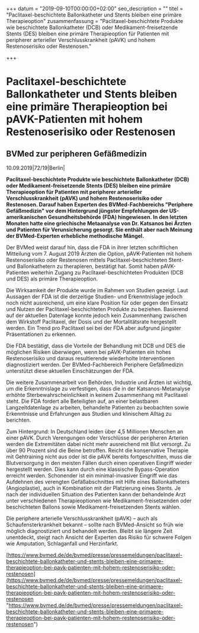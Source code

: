 +++
datum = "2019-09-10T00:00:00+02:00"
seo_description = ""
titel = "Paclitaxel-beschichtete Ballonkatheter und Stents bleiben eine primäre Therapieoption"
zusammenfassung = "Paclitaxel-beschichtete Produkte wie beschichtete Ballonkatheter (DCB) oder Medikament-freisetzende Stents (DES) bleiben eine primäre Therapieoption für Patienten mit peripherer arterieller Verschlusskrankheit (pAVK) und hohem Restenoserisiko oder Restenosen."

+++
# Paclitaxel-beschichtete Ballonkatheter und Stents bleiben eine primäre Therapieoption bei pAVK-Patienten mit hohem Restenoserisiko oder Restenosen

## BVMed zur peripheren Gefäßmedizin

10\.09.2019|72/19|Berlin|

**Paclitaxel-beschichtete Produkte wie beschichtete Ballonkatheter (DCB) oder Medikament-freisetzende Stents (DES) bleiben eine primäre Therapieoption für Patienten mit peripherer arterieller Verschlusskrankheit (pAVK) und hohem Restenoserisiko oder Restenosen. Darauf haben Experten des BVMed-Fachbereichs "Periphere Gefäßmedizin" vor dem Hintergrund jüngster Empfehlungen der US-amerikanischen Gesundheitsbehörde (FDA) hingewiesen. In den letzten Monaten hatte eine griechische Metaanalyse von Dr. Katsanos bei Ärzten und Patienten für Verunsicherung gesorgt. Sie enthält aber nach Meinung der BVMed-Experten erhebliche methodische Mängel.**  
   
 Der BVMed weist darauf hin, dass die FDA in ihrer letzten schriftlichen Mitteilung vom 7. August 2019 Ärzten die Option, pAVK-Patienten mit hohem Restenoserisiko oder Restenosen mittels Paclitaxel-beschichteten Stent- und Ballonkathetern zu therapieren, bestätigt hat. Somit haben pAVK-Patienten weiterhin Zugang zu Paclitaxel-beschichteten Produkten (DCB und DES) als primäre Therapieoption.  
   
 Die Wirksamkeit der Produkte wurde im Rahmen von Studien gezeigt. Laut Aussagen der FDA ist die derzeitige Studien- und Erkenntnislage jedoch noch nicht ausreichend, um eine klare Position für oder gegen den Einsatz und Nutzen der Paclitaxel-beschichteten Produkte zu beziehen. Basierend auf der aktuellen Datenlage konnte jedoch kein Zusammenhang zwischen dem Wirkstoff Paclitaxel, der Dosis und der Mortalitätsrate hergestellt werden. Ein Trend pro Paclitaxel sei bei der FDA aber aufgrund jüngster Präsentationen zu erkennen.  
   
 Die FDA bestätigt, dass die Vorteile der Behandlung mit DCB und DES die möglichen Risiken überwiegen, wenn bei pAVK-Patienten ein hohes Restenoserisiko und daraus resultierende wiederholte Interventionen diagnostiziert werden. Der BVMed-Fachbereich Periphere Gefäßmedizin unterstützt diese aktuellen Einschätzungen der FDA.  
   
 Die weitere Zusammenarbeit von Behörden, Industrie und Ärzten ist wichtig, um die Erkenntnislage zu verfestigen, dass die in der Katsanos-Metanalyse erhöhte Sterbewahrscheinlichkeit in keinem Zusammenhang mit Paclitaxel steht. Die FDA fordert alle Beteiligten auf, an einer belastbaren Langzeitdatenlage zu arbeiten, behandelte Patienten zu beobachten sowie Erkenntnisse und Erfahrungen aus Studien und klinischem Alltag zu berichten.  
   
 Zum Hintergrund: In Deutschland leiden über 4,5 Millionen Menschen an einer pAVK. Durch Verengungen oder Verschlüsse der peripheren Arterien werden die Extremitäten dabei nicht mehr ausreichend mit Blut versorgt. Zu über 90 Prozent sind die Beine betroffen. Reicht die konservative Therapie mit Gehtraining nicht aus oder ist die pAVK bereits fortgeschritten, muss die Blutversorgung in den meisten Fällen durch einen operativen Eingriff wieder hergestellt werden. Dies kann durch eine klassische Bypass-Operation erreicht werden. Schonender ist ein minimal-invasiver Eingriff wie das Aufdehnen des verengten Gefäßabschnittes mit Hilfe eines Ballonkatheters (Angioplastie), auch in Kombination mit der Platzierung eines Stents. Je nach der individuellen Situation des Patienten kann der behandelnde Arzt unter verschiedenen Therapieoptionen wie Medikament-freisetzenden oder beschichteten Ballons sowie Medikament-freisetzenden Stents wählen.  
   
 Die periphere arterielle Verschlusskrankheit (pAVK) – auch als Schaufensterkrankheit bekannt – sollte nach BVMed-Ansicht so früh wie möglich diagnostiziert und behandelt werden. Bleibt sie längere Zeit unentdeckt, steigt nach Ansicht der Experten das Risiko für schwere Folgen wie Amputation, Schlaganfall und Herzinfarkt.

 [https://www.bvmed.de/de/bvmed/presse/pressemeldungen/paclitaxel-beschichtete-ballonkatheter-und-stents-bleiben-eine-primaere-therapieoption-bei-pavk-patienten-mit-hohem-restenoserisiko-oder-restenosen](https://www.bvmed.de/de/bvmed/presse/pressemeldungen/paclitaxel-beschichtete-ballonkatheter-und-stents-bleiben-eine-primaere-therapieoption-bei-pavk-patienten-mit-hohem-restenoserisiko-oder-restenosen "https://www.bvmed.de/de/bvmed/presse/pressemeldungen/paclitaxel-beschichtete-ballonkatheter-und-stents-bleiben-eine-primaere-therapieoption-bei-pavk-patienten-mit-hohem-restenoserisiko-oder-restenosen")